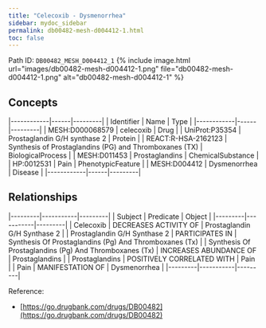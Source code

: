 ```yaml
---
title: "Celecoxib - Dysmenorrhea"
sidebar: mydoc_sidebar
permalink: db00482-mesh-d004412-1.html
toc: false 
---
```



Path ID: `DB00482_MESH_D004412_1`
{% include image.html url="images/db00482-mesh-d004412-1.png" file="db00482-mesh-d004412-1.png" alt="db00482-mesh-d004412-1" %}

## Concepts

|------------|------|---------|
| Identifier | Name | Type    |
|------------|------|---------|
| MESH:D000068579 | celecoxib | Drug |
| UniProt:P35354 | Prostaglandin G/H synthase 2 | Protein |
| REACT:R-HSA-2162123 | Synthesis of Prostaglandins (PG) and Thromboxanes (TX) | BiologicalProcess |
| MESH:D011453 | Prostaglandins | ChemicalSubstance |
| HP:0012531 | Pain | PhenotypicFeature |
| MESH:D004412 | Dysmenorrhea | Disease |
|------------|------|---------|

## Relationships

|---------|-----------|---------|
| Subject | Predicate | Object  |
|---------|-----------|---------|
| Celecoxib | DECREASES ACTIVITY OF | Prostaglandin G/H Synthase 2 |
| Prostaglandin G/H Synthase 2 | PARTICIPATES IN | Synthesis Of Prostaglandins (Pg) And Thromboxanes (Tx) |
| Synthesis Of Prostaglandins (Pg) And Thromboxanes (Tx) | INCREASES ABUNDANCE OF | Prostaglandins |
| Prostaglandins | POSITIVELY CORRELATED WITH | Pain |
| Pain | MANIFESTATION OF | Dysmenorrhea |
|---------|-----------|---------|

Reference: 
  - [https://go.drugbank.com/drugs/DB00482](https://go.drugbank.com/drugs/DB00482)
